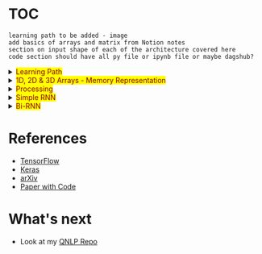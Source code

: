 # TOC


`learning path to be added - image`  
`add basics of arrays and matrix from Notion notes`    
`section on input shape of each of the architecture covered here`  
`code section should have all py file or ipynb file or maybe dagshub?`  

<details>
  <summary><mark><font color=darkred>Learning Path</font></mark></summary>



</details>


<details>
  <summary><mark><font color=darkred>1D, 2D & 3D Arrays - Memory Representation</font></mark></summary>

  ## Create 1D Array
  ```python
    np.array(3)
  ```
  ![image](https://user-images.githubusercontent.com/10928536/236743760-0edd86f5-1d7e-4b82-9bac-5a48a35e3b0c.png) 

  ## Create 2D Array
  ```python
  # will create a matrix of 2 rows amd 3 cols
  # you can also use random unform
  # np.random.uniform(size=(2,3))
  np.random.random(size=(2,3)) # or   
  ```
  ![image](https://user-images.githubusercontent.com/10928536/236746538-4482eca2-2ccb-4994-af58-fe3c85ec9a18.png)
  
  ## Create 2D Array
  ```python 
  
    import numpy as np
    # shape is (2, 2, 2)
    np.array([
    [[2,3], [4,5]],
    [[6,7], [8,9]]
    ]) 
  ```
  ![image](https://user-images.githubusercontent.com/10928536/236752424-f2c0e63c-6711-4cf9-bc29-133d3c4d3c0b.png)
  
</details>

<details>
  <summary><mark><font color=darkred>Processing</font></mark></summary>

# Simple Processing
 
  
  ```python
  
  # this processes inputs with one hidden layer of 4 neurons
  # if input is one, we get 1 set (of 4) outputs
  # Batch - if input is two, we get 2 sets (of 4) outputs
  
  class Layers:

  def __init__(self, ip, wt):
    self.ip = ip
    self.wt = np.random.random([(self.ip), wt])
    self.b = np.random.random([wt,])

    print("ip batch is -> ",self.ip)
    print("\n")
    print("wt is", self.wt)
    print("\n")
    print("bias is",self.b)
    print("\n")
  
  def forward(self):
    op = np.dot(self.ip, self.wt) + self.b
    print(op)
  
  ```
  ```python
 
  # single batch of 4 outputs
  l1 = Layers(1, 4)
  l1.forward()
  
  # 3 batch of 4 outputs
  l2 = Layers(3, 4)
  l2.forward()
  
  ```

</details>

<details>
  <summary><mark><font color=darkred>Simple RNN</font></mark></summary>
  
  ```python
  # for RNN the input shape is `(batch_size, time_step/sequence_length, input_features)
  
  ## np.random.uniform(size=(3, 4, 2)) has same shape as np.random.random([3,4,2])
  
  
  import numpy as np
  # 2 = number of batches
  # 3 = input size
  # 4 = neurons in the o/p layer
  ip = np.random.random([2,3,4])
  ip, ip.shape
  
  wt = np.random.random([4,3])
  wt, wt.shape
  
  op = np.dot(ip, wt)
  op, op.shape
  
  # this is magic
  # 2 batches so we get 4 outputs of 2 batches each
  
  # if we don't give batche number and ip is changed to (3,4)
  # then we get output 
  
  
  # ------------- Using Keras ------------- #
  import tensorflow as tf
  from keras import Sequential
  from keras.layers import Dense, SimpleRNN

  model = Sequential()
  # input shape = 3 timesteps with 4 featues
  # 1 hidden layer with 5 neurons
  model.add(SimpleRNN(5, input_shape=([3,4]), name="input"))
  
  model.add(Dense(1, activation='sigmoid'))
  model.summary()
  tf.keras.utils.plot_model(model, show_shapes=True)
  
  # to check layers' shape and their values
  # i ranges from 0-4 or more depending on your layers
  print(model.get_weights()[i], model.get_weights()[i].shape)
  
   # ------------- Using Keras ------------- #
  
  # you will get output of 2 sets with 4 values each having 3 features -> ([2,4,3])
  
  import tensorflow as tf
  from keras import Sequential
  from keras.layers import Dense, SimpleRNN
  
  simple_rnn = tf.keras.layers.SimpleRNN(10, input_shape=(np.random.random([2, 4,3])))
  # to get all the features and hyperparam use 
  simple_rnn.get_config()
  
 
  ```
  ![image](https://user-images.githubusercontent.com/10928536/236804652-121ef0ce-2323-42fa-92c2-d25c8bbd2000.png)

</details>


<details>
  <summary><mark><font color=darkred>Bi-RNN</font></mark></summary>
  

</details>


# References
  - [TensorFlow](https://www.tensorflow.org/)
  - [Keras](https://keras.io/api/layers/)
  - [arXiv](https://arxiv.org/)  
  - [Paper with Code](https://paperswithcode.com/)  


# What's next
- Look at my [QNLP Repo](https://github.com/rvbug/QuantumML)  
